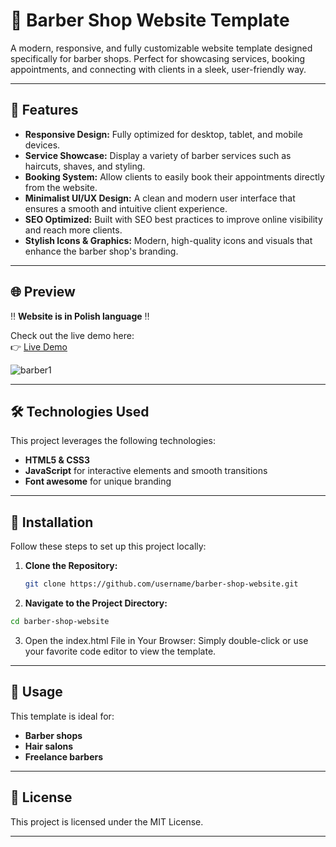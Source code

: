 # 💈 Barber Shop Website Template

A modern, responsive, and fully customizable website template designed specifically for barber shops. Perfect for showcasing services, booking appointments, and connecting with clients in a sleek, user-friendly way.

---

## 🚀 Features

- **Responsive Design:** Fully optimized for desktop, tablet, and mobile devices.  
- **Service Showcase:** Display a variety of barber services such as haircuts, shaves, and styling.  
- **Booking System:** Allow clients to easily book their appointments directly from the website.  
- **Minimalist UI/UX Design:** A clean and modern user interface that ensures a smooth and intuitive client experience.  
- **SEO Optimized:** Built with SEO best practices to improve online visibility and reach more clients.  
- **Stylish Icons & Graphics:** Modern, high-quality icons and visuals that enhance the barber shop's branding.

---

## 🌐 Preview  

‼️ **Website is in Polish language** ‼️

Check out the live demo here:  
👉 [Live Demo](https://github.com/username/barber-shop-website)  

![barber1](https://github.com/user-attachments/assets/7a6d39d8-732e-4bf4-80b7-4186c2461c78)

---

## 🛠️ Technologies Used

This project leverages the following technologies:

- **HTML5 & CSS3**  
- **JavaScript** for interactive elements and smooth transitions  
- **Font awesome** for unique branding

---

## 📂 Installation

Follow these steps to set up this project locally:

1. **Clone the Repository:**  
   ```bash
   git clone https://github.com/username/barber-shop-website.git
   ```
2. **Navigate to the Project Directory:**  
```bash
cd barber-shop-website
```
3. Open the index.html File in Your Browser:
Simply double-click or use your favorite code editor to view the template.

---

## 💼 Usage
This template is ideal for:

- **Barber shops**
- **Hair salons**
- **Freelance barbers**

---

## 📄 License

This project is licensed under the MIT License.

---

